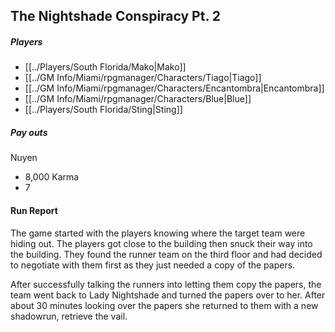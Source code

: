 ## The Nightshade Conspiracy Pt. 2

##### Players
- [[../Players/South Florida/Mako|Mako]]
- [[../GM Info/Miami/rpgmanager/Characters/Tiago|Tiago]]
- [[../GM Info/Miami/rpgmanager/Characters/Encantombra|Encantombra]]
- [[../GM Info/Miami/rpgmanager/Characters/Blue|Blue]]
- [[../Players/South Florida/Sting|Sting]]

##### Pay outs
Nuyen
- 8,000
Karma
- 7

#### Run Report

The game started with the players knowing where the target team were hiding out. The players got close to the building then snuck their way into the building. They found the runner team on the third floor and had decided to negotiate with them first as they just needed a copy of the papers.

After successfully talking the runners into letting them copy the papers, the team went back to Lady Nightshade and turned the papers over to her. After about 30 minutes looking over the papers she returned to them with a new shadowrun, retrieve the vail.
